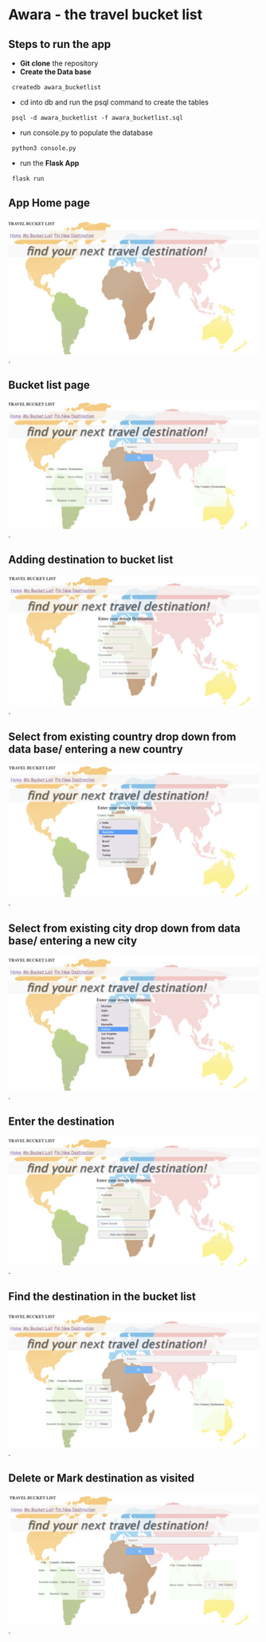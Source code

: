 # Awara - the travel bucket list 

## Steps to run the app

- **Git clone** the repository
- **Create the Data base**
```
 createdb awara_bucketlist
```
- cd into db and run the psql command to create the tables
```
 psql -d awara_bucketlist -f awara_bucketlist.sql
```
- run console.py to populate the database
```
 python3 console.py
```
- run the **Flask App**
```
 flask run
```

## App Home page

![alt text for screen readers](images/first.png "Text to show on mouseover").


## Bucket list page

![alt text for screen readers](images/first1.png "Text to show on mouseover").

## Adding destination to bucket list

![alt text for screen readers](images/second.png "Text to show on mouseover").

## Select from existing country drop down from data base/ entering a new country

![alt text for screen readers](images/third.png "Text to show on mouseover").

## Select from existing city drop down from data base/ entering a new city

![alt text for screen readers](images/forth.png "Text to show on mouseover").

## Enter the destination

![alt text for screen readers](images/fifth.png "Text to show on mouseover").

## Find the destination in the bucket list

![alt text for screen readers](images/sixth.png "Text to show on mouseover").

## Delete or Mark destination as visited

![alt text for screen readers](images/seventh.png "Text to show on mouseover").

